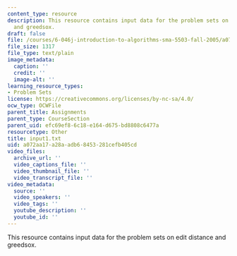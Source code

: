 ```yaml
---
content_type: resource
description: This resource contains input data for the problem sets on edit distance
  and greedsox.
draft: false
file: /courses/6-046j-introduction-to-algorithms-sma-5503-fall-2005/a072aa17a28aadb68453281cefb405cd_input1.txt
file_size: 1317
file_type: text/plain
image_metadata:
  caption: ''
  credit: ''
  image-alt: ''
learning_resource_types:
- Problem Sets
license: https://creativecommons.org/licenses/by-nc-sa/4.0/
ocw_type: OCWFile
parent_title: Assignments
parent_type: CourseSection
parent_uid: efc69ef8-6c18-e164-d675-bd8808c6477a
resourcetype: Other
title: input1.txt
uid: a072aa17-a28a-adb6-8453-281cefb405cd
video_files:
  archive_url: ''
  video_captions_file: ''
  video_thumbnail_file: ''
  video_transcript_file: ''
video_metadata:
  source: ''
  video_speakers: ''
  video_tags: ''
  youtube_description: ''
  youtube_id: ''
---
```

This resource contains input data for the problem sets on edit distance and greedsox.